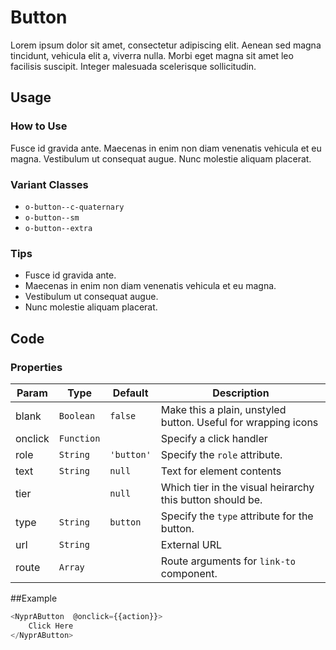 # Button

Lorem ipsum dolor sit amet, consectetur adipiscing elit. Aenean sed magna tincidunt, vehicula elit a, viverra nulla. Morbi eget magna sit amet leo facilisis suscipit. Integer malesuada scelerisque sollicitudin. 

## Usage

### How to Use

Fusce id gravida ante. Maecenas in enim non diam venenatis vehicula et eu magna. Vestibulum ut consequat augue. Nunc molestie aliquam placerat.

### Variant Classes

- `o-button--c-quaternary`
- `o-button--sm`
- `o-button--extra`

### Tips

- Fusce id gravida ante.
- Maecenas in enim non diam venenatis vehicula et eu magna.
- Vestibulum ut consequat augue. 
- Nunc molestie aliquam placerat.

## Code

### Properties

| Param | Type | Default | Description |
| --- | --- | --- | --- |
| blank | `Boolean` | `false` |  Make this a plain, unstyled button. Useful for wrapping icons |
| onclick | `Function` |  | Specify a click handler |
| role | `String` | `'button'` | Specify the `role` attribute. |
| text | `String` | `null` | Text for element contents |
| tier |  | `null` | Which tier in the visual heirarchy this button should be. |
| type | `String` | `button` |  Specify the `type` attribute for the button. |
| url | `String` |  |   External URL |
| route | `Array` |  |    Route arguments for `link-to` component. |



##Example
  
```js
<NyprAButton  @onclick={{action}}>
    Click Here
</NyprAButton>
```



